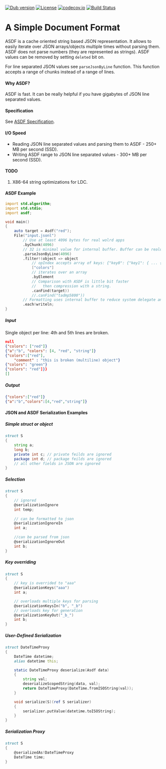 [![Dub version](https://img.shields.io/dub/v/asdf.svg)](http://code.dlang.org/packages/asdf)
[![License](https://img.shields.io/dub/l/asdf.svg)](http://code.dlang.org/packages/asdf)
[![codecov.io](https://codecov.io/github/tamediadigital/asdf/coverage.svg?branch=master)](https://codecov.io/github/tamediadigital/asdf?branch=master)
[![Build Status](https://travis-ci.org/tamediadigital/asdf.svg?branch=master)](https://travis-ci.org/tamediadigital/asdf)

# A Simple Document Format

ASDF is a cache oriented string based JSON representation.
It allows to easily iterate over JSON arrays/objects multiple times without parsing them.
ASDF does not parse numbers (they are represented as strings).
ASDF values can be removed by setting `deleted` bit on.

For line separated JSON values see `parseJsonByLine` function.
This function accepts a range of chunks instead of a range of lines.

#### Why ASDF?

ASDF is fast. It can be really helpful if you have gigabytes of JSON line separated values.

#### Specification

See [ASDF Specification](https://github.com/tamediadigital/asdf/blob/master/SPECIFICATION.md).

#### I/O Speed

 - Reading JSON line separated values and parsing them to ASDF - 250+ MB per second (SSD).
 - Writing ASDF range to JSON line separated values - 300+ MB per second (SSD).

#### TODO

1. X86-64 string optimizations for LDC.

#### ASDF Example

```D
import std.algorithm;
import std.stdio;
import asdf;

void main()
{
	auto target = Asdf("red");
	File("input.jsonl")
		// Use at least 4096 bytes for real wolrd apps
		.byChunk(4096)
		// 32 is minimal value for internal buffer. Buffer can be realocated to get more memory.
		.parseJsonByLine(4096)
		.filter!(object => object
			// opIndex accepts array of keys: {"key0": {"key1": { ... {"keyN-1": <value>}... }}}
			["colors"]
			// iterates over an array
			.byElement
			// Comparison with ASDF is little bit faster
			//   then compression with a string.
			.canFind(target))
			//.canFind("tadmp5800"))
		// Formatting uses internal buffer to reduce system delegate and system function calls
		.each!writeln;
}
```

##### Input

Single object per line: 4th and 5th lines are broken.

```json
null
{"colors": ["red"]}
{"a":"b", "colors": [4, "red", "string"]}
{"colors":["red"],
	"comment" : "this is broken (multiline) object"}
{"colors": "green"}
{"colors": "red"]}}
[]
```

##### Output

```json
{"colors":["red"]}
{"a":"b","colors":[4,"red","string"]}
```


#### JSON and ASDF Serialization Examples

##### Simple struct or object
```d
struct S
{
	string a;
	long b;
	private int c; // private feilds are ignored
	package int d; // package feilds are ignored
	// all other fields in JSON are ignored
}
```

##### Selection
```d
struct S
{
	// ignored
	@serializationIgnore
	int temp;
	
	// can be formatted to json
	@serializationIgnoreIn
	int a;
	
	//can be parsed from json
	@serializationIgnoreOut
	int b;
}
```

##### Key overriding
```d
struct S
{
	// key is overrided to "aaa"
	@serializationKeys("aaa")
	int a;

	// overloads multiple keys for parsing
	@serializationKeysIn("b", "_b")
	// overloads key for generation
	@serializationKeyOut("_b_")
	int b;
}
```

##### User-Defined Serialization
```d
struct DateTimeProxy
{
	DateTime datetime;
	alias datetime this;

	static DateTimeProxy deserialize(Asdf data)
	{
		string val;
		deserializeScopedString(data, val);
		return DateTimeProxy(DateTime.fromISOString(val));
	}

	void serialize(S)(ref S serializer)
	{
		serializer.putValue(datetime.toISOString);
	}
}
```


##### Serialization Proxy
```d
struct S
{
	@serializedAs!DateTimeProxy
	DateTime time;
}
```
